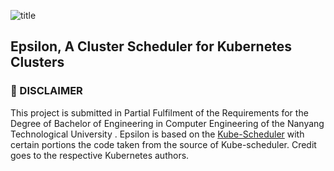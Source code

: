 ![title](https://alexneo.net/cover.png "Epsilon")
## Epsilon, A Cluster Scheduler for Kubernetes Clusters

### :red_circle: DISCLAIMER
This project is submitted in Partial Fulfilment of the Requirements for the Degree of Bachelor of Engineering in Computer Engineering of the Nanyang Technological University . Epsilon is based on the [Kube-Scheduler](https://github.com/kubernetes/kube-scheduler) with certain portions the code taken from the source of Kube-scheduler. Credit goes to the respective Kubernetes authors.



